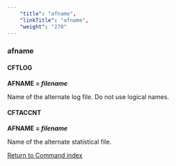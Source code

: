 ```yaml
---
    "title": "afname",
    "linkTitle": "afname",
    "weight": "270"
---
```

<span id="afname"></span>

### afname

<span id="afname CFTLOG"></span>

#### CFTLOG

**AFNAME = *filename***

Name
of the alternate log file. Do not use logical names.

<span id="afname_CFTACCNT"></span>

#### CFTACCNT

**AFNAME = *filename***

Name of the alternate statistical file.

[Return to Command index](../../)
